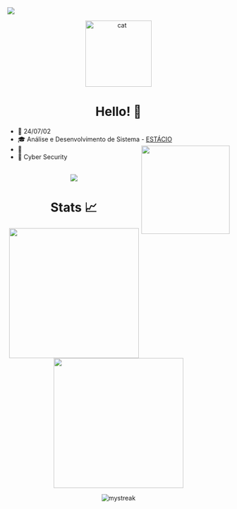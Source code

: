 <!-- Author: Yora -->
<img align="center" src="./img/flowers.png">
<p align="center">
  <img src="./img/cat2.gif" alt="cat" width="150">
</p>
<div align="center">

# Hello! 👋

</div>

<p align="center">

* 📆 24/07/02
* 🎓 Análise e Desenvolvimento de Sistema - <a href="https://www.estácio.com.br/">ESTÁCIO</a>
<img src="./img/test1.gif" align="right" width=200px></img>
* 💼 
* 💙 Cyber Security 
<br><br>
<p align="center">
  <img src="https://skillicons.dev/icons?i=c,cpp,java,python,html,css,javascript,mysql,git,github,linux,arch,ubuntu,kali,neovim,vim&perline=8"/>
</p>

<div align="center">

# Stats 📈


<img width=294 src="https://github-readme-stats.vercel.app/api/top-langs?username=yoraapt&layout=compact&theme=dark&custom_title=Top&nbsp;Languages"/><br>
<img height=294 src="https://github-readme-stats.vercel.app/api?&show_icons=true&theme=dark"/><br>
<!-- Streak API-->
<img src="https://github-readme-streak-stats.herokuapp.com/?user=yoraapt&theme=dark" alt="mystreak"/>

</div>

<div align="center">

```scala

